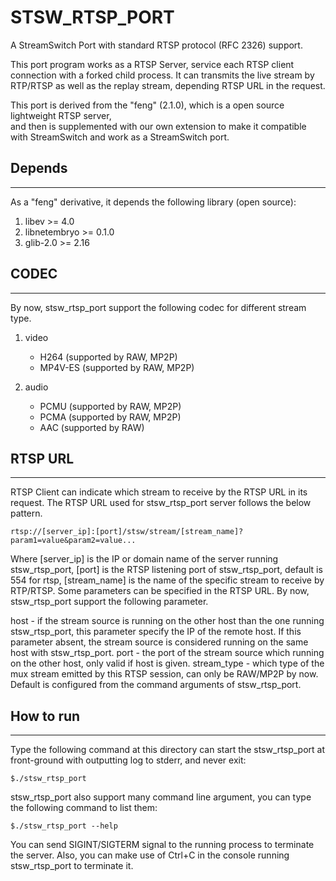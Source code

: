 STSW_RTSP_PORT
======================

A StreamSwitch Port with standard RTSP protocol (RFC 2326) support. 

This port program works as a RTSP Server, service each RTSP client connection 
with a forked child process. It can transmits the live stream by RTP/RTSP as 
well as the replay stream, depending RTSP URL in the request. 

This port is derived from the "feng" (2.1.0), which is a open source 
lightweight RTSP server,  
and then is supplemented with our own extension to make it compatible with 
StreamSwitch and work as a StreamSwitch port.

## Depends
-----------------------

As a "feng" derivative, it depends the following library (open source): 

1. libev >= 4.0
2. libnetembryo >= 0.1.0
3. glib-2.0 >= 2.16

## CODEC
-----------------------

By now, stsw_rtsp_port support the following codec for different stream type. 

1. video
    * H264 (supported by RAW, MP2P)
    * MP4V-ES (supported by RAW, MP2P)

2. audio
    * PCMU (supported by RAW, MP2P)
    * PCMA (supported by RAW, MP2P)
    * AAC (supported by RAW)


## RTSP URL
-----------------------

RTSP Client can indicate which stream to receive by the RTSP URL in its request. 
The RTSP URL used for stsw_rtsp_port server follows the below pattern.

    rtsp://[server_ip]:[port]/stsw/stream/[stream_name]?param1=value&param2=value...
      
Where [server_ip] is the IP or domain name of the server running stsw_rtsp_port, 
[port] is the RTSP listening port of stsw_rtsp_port, default is 554 for rtsp, 
[stream_name] is the name of the specific stream to receive by RTP/RTSP. 
Some parameters can be specified in the RTSP URL. By now, stsw_rtsp_port support the 
following parameter.

host - if the stream source is running on the other host than the one running 
       stsw_rtsp_port, this parameter specify the IP of the remote host. 
       If this parameter absent, the stream source is considered running on
       the same host with stsw_rtsp_port. 
port - the port of the stream source which running on the other host, only valid if 
       host is given.
stream_type - which type of the mux stream emitted by this RTSP session, can 
              only be RAW/MP2P by now. Default is configured from the command 
              arguments of stsw_rtsp_port.   
              

## How to run
--------------------------

Type the following command at this directory can start the stsw_rtsp_port at 
front-ground with outputting log to stderr, and never exit: 

    $./stsw_rtsp_port

stsw_rtsp_port also support many command line argument, you can type the following 
command to list them: 

    $./stsw_rtsp_port --help

You can send SIGINT/SIGTERM signal to the running process to terminate the server. 
Also, you can make use of Ctrl+C in the console running stsw_rtsp_port to 
terminate it. 

   

              